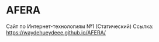 # AFERA
Сайт по Интернет-технологиям №1 (Статический)
Ссылка: https://waydehueydeee.github.io/AFERA/
